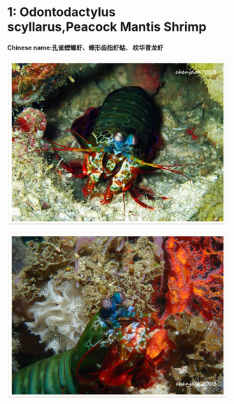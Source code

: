 # 1: Odontodactylus scyllarus,Peacock Mantis Shrimp

#### Chinese name:孔雀螳螂虾、蝉形齿指虾蛄、 纹华青龙虾

![](../../.gitbook/assets/peacock-mantis-shrimp.jpg)

![](../../.gitbook/assets/peacock-mantis-shrimp2.jpg)

